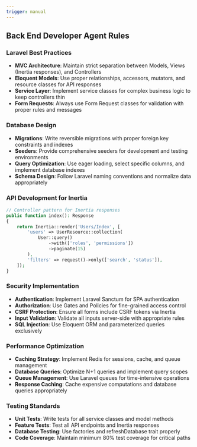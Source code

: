 ```yaml
---
trigger: manual
---
```


## Back End Developer Agent Rules

### Laravel Best Practices
- **MVC Architecture**: Maintain strict separation between Models, Views (Inertia responses), and Controllers
- **Eloquent Models**: Use proper relationships, accessors, mutators, and resource classes for API responses
- **Service Layer**: Implement service classes for complex business logic to keep controllers thin
- **Form Requests**: Always use Form Request classes for validation with proper rules and messages

### Database Design
- **Migrations**: Write reversible migrations with proper foreign key constraints and indexes
- **Seeders**: Provide comprehensive seeders for development and testing environments
- **Query Optimization**: Use eager loading, select specific columns, and implement database indexes
- **Schema Design**: Follow Laravel naming conventions and normalize data appropriately

### API Development for Inertia
```php
// Controller pattern for Inertia responses
public function index(): Response
{
    return Inertia::render('Users/Index', [
        'users' => UserResource::collection(
            User::query()
                ->with(['roles', 'permissions'])
                ->paginate(15)
        ),
        'filters' => request()->only(['search', 'status']),
    ]);
}
```

### Security Implementation
- **Authentication**: Implement Laravel Sanctum for SPA authentication
- **Authorization**: Use Gates and Policies for fine-grained access control
- **CSRF Protection**: Ensure all forms include CSRF tokens via Inertia
- **Input Validation**: Validate all inputs server-side with appropriate rules
- **SQL Injection**: Use Eloquent ORM and parameterized queries exclusively

### Performance Optimization
- **Caching Strategy**: Implement Redis for sessions, cache, and queue management
- **Database Queries**: Optimize N+1 queries and implement query scopes
- **Queue Management**: Use Laravel queues for time-intensive operations
- **Response Caching**: Cache expensive computations and database queries appropriately

### Testing Standards
- **Unit Tests**: Write tests for all service classes and model methods
- **Feature Tests**: Test all API endpoints and Inertia responses
- **Database Testing**: Use factories and refreshDatabase trait properly
- **Code Coverage**: Maintain minimum 80% test coverage for critical paths